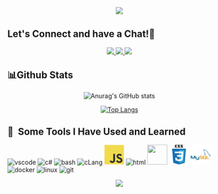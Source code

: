 <p align="center">
    <img src="https://capsule-render.vercel.app/api?type=waving&height=150&color=gradient&text=Hello%20Guys🦜&textBg=false&animation=twinkling&reversal=false&fontSize=55">
</p>

<div>

  <h2 >
    Let's Connect and have a Chat!💬
  </h2>


  <p align="center">
  <a href="https://kalpitdhakal.com.np">
    <img height="50" src="https://user-images.githubusercontent.com/46517096/166972883-f5f1d88c-0246-4374-88ac-ded0f2cf0699.png"/>
  </a>
  <a href="https://www.linkedin.com/in/kalpit-dhakal/">
    <img height="50" src="https://user-images.githubusercontent.com/46517096/166973395-19676cd8-f8ec-4abf-83ff-da8243505b82.png"/>
  </a>
  <a href="https://twitter.com/@kalpitdhakal">
    <img height="50" src="https://user-images.githubusercontent.com/46517096/166974271-91dfa250-d70b-4cb9-8707-f1bda1b708c3.png"/>
  </a>
  </p>


  <!-- <h2> 👨🏻‍💻 &nbsp;A Little Bit About Me and My Interests</h2> -->
  <h2> 📊Github Stats </h2>
  <div align="center">

  ![Anurag's GitHub stats](https://github-readme-stats.vercel.app/api?username=kalpit75&show_icons=true&theme=dracula)

  [![Top Langs](https://github-readme-stats.vercel.app/api/top-langs/?username=kalpit75&layout=donut&theme=dracula)](https://github.com/anuraghazra/github-readme-stats)

  </div>

  <h2> 🚀 &nbsp;Some Tools I Have Used and Learned</h2>
  <p align="left">
  <img src="https://cdn.jsdelivr.net/gh/devicons/devicon/icons/vscode/vscode-original.svg" alt="vscode" width="45" height="45"/>
  <img src="https://devicon-website.vercel.app/api/csharp/original.svg" alt="c#" width="45" height="45"></img>
<!--   <img src="https://raw.githubusercontent.com/devicons/devicon/master/icons/python/python-original-wordmark.svg" alt="python" width="45" height="45"/> -->
  <img src="https://cdn.jsdelivr.net/gh/devicons/devicon/icons/bash/bash-original.svg" alt="bash" width="45" height="45"/>
  <img src="https://cdn.jsdelivr.net/gh/devicons/devicon/icons/c/c-original.svg" alt="cLang" width="46" height="45"/>
<!--   <img src="https://cdn.jsdelivr.net/gh/devicons/devicon/icons/cplusplus/cplusplus-original.svg" alt="cplusplus" width="45" height="45"/> -->
  <img src="https://raw.githubusercontent.com/devicons/devicon/master/icons/javascript/javascript-original.svg" alt="javascript" width="45" height="45" />
<!--   <img src="https://raw.githubusercontent.com/devicons/devicon/master/icons/react/react-original-wordmark.svg" alt="react" width="45" height="45" /> -->
  <img src="https://cdn.jsdelivr.net/gh/devicons/devicon/icons/html5/html5-original.svg" alt="html" width="45" height="45"/>
  <img src="https://cdn.jsdelivr.net/gh/devicons/devicon@latest/icons/bootstrap/bootstrap-original-wordmark.svg" width="45" height="45" />
  <img src="https://raw.githubusercontent.com/devicons/devicon/master/icons/css3/css3-original-wordmark.svg" alt="css3" width="45" height="45" />
<!--   <img src="https://raw.githubusercontent.com/devicons/devicon/master/icons/mongodb/mongodb-original.svg" alt="mongodb" width="45" height="45" /> -->
  <img src="https://raw.githubusercontent.com/devicons/devicon/master/icons/mysql/mysql-original-wordmark.svg" alt="mysql" width="45" height="45" />
<!--   <img src="https://raw.githubusercontent.com/devicons/devicon/master/icons/nodejs/nodejs-original-wordmark.svg" alt="nodejs" width="45" height="45" /> -->
  <img src="https://cdn.jsdelivr.net/gh/devicons/devicon/icons/docker/docker-original.svg" alt="docker" width="45" height="45"/>
  <img src="https://cdn.jsdelivr.net/gh/devicons/devicon/icons/linux/linux-original.svg" alt="linux" width="45" height="45"/>       
  <img src="https://cdn.jsdelivr.net/gh/devicons/devicon/icons/git/git-original.svg" alt="git" width="45" height="45"/>
  </p>

</div>

<p align="center">
    <img src="https://capsule-render.vercel.app/api?type=waving&height=150&color=gradient&section=footer">
</p>
